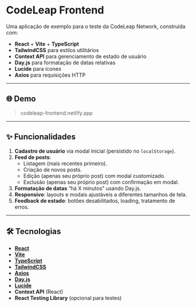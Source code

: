 # CodeLeap Frontend

Uma aplicação de exemplo para o teste da CodeLeap Network, construída com:

- **React** + **Vite** + **TypeScript**  
- **TailwindCSS** para estilos utilitários  
- **Context API** para gerenciamento de estado de usuário  
- **Day.js** para formatação de datas relativas  
- **Lucide** para ícones  
- **Axios** para requisições HTTP

---

## 🌐 Demo

> codeleap-frontend.netlify.app

---

## ✨ Funcionalidades

1. **Cadastro de usuário** via modal inicial (persistido no `localStorage`).  
2. **Feed de posts**:  
   - Listagem (mais recentes primeiro).  
   - Criação de novos posts.  
   - Edição (apenas seu próprio post) com modal customizado.  
   - Exclusão (apenas seu próprio post) com confirmação em modal.  
3. **Formatação de datas** “há X minutos” usando Day.js.  
4. **Responsivo**: layouts e modais ajustáveis a diferentes tamanhos de tela.  
5. **Feedback de estado**: botões desabilitados, loading, tratamento de erros.

---

## 🛠 Tecnologias

- **[React](https://reactjs.org/)**
- **[Vite](https://vitejs.dev/)**
- **[TypeScript](https://www.typescriptlang.org/)**
- **[TailwindCSS](https://tailwindcss.com/)**
- **[Axios](https://axios-http.com/)**
- **[Day.js](https://day.js.org/)**
- **[Lucide](https://lucide.dev/)**
- **Context API** (React)
- **React Testing Library** (opcional para testes)
